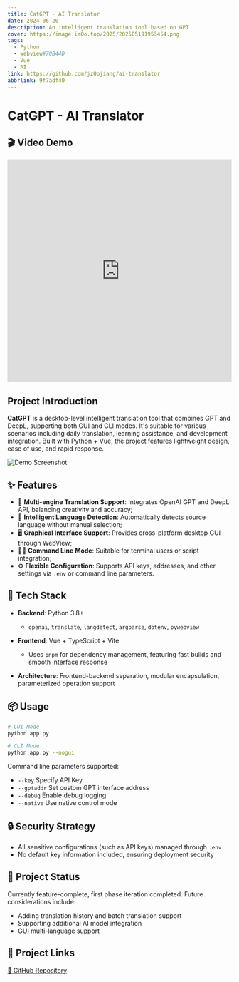 ```yaml
---
title: CatGPT - AI Translator
date: 2024-06-20
description: An intelligent translation tool based on GPT
cover: https://image.im0o.top/2025/202505191953454.png
tags:
  - Python
  - webview#70B44D
  - Vue
  - AI
link: https://github.com/jz0ojiang/ai-translator
abbrlink: 9f7adf40
---
```


# CatGPT - AI Translator

## 🎬 Video Demo

<iframe 
  src="https://player.bilibili.com/player.html?bvid=BV1paERzREZC&autoplay=0" 
  scrolling="no" 
  frameborder="no" 
  allowfullscreen="true" 
  width="100%" 
  height="500px">
</iframe>

## Project Introduction

**CatGPT** is a desktop-level intelligent translation tool that combines GPT and DeepL, supporting both GUI and CLI modes. It's suitable for various scenarios including daily translation, learning assistance, and development integration. Built with Python + Vue, the project features lightweight design, ease of use, and rapid response.

![Demo Screenshot](https://image.im0o.top/2025/202505191955989.png)

## ✨ Features

* 🤖 **Multi-engine Translation Support**: Integrates OpenAI GPT and DeepL API, balancing creativity and accuracy;
* 🧠 **Intelligent Language Detection**: Automatically detects source language without manual selection;
* 🖥 **Graphical Interface Support**: Provides cross-platform desktop GUI through WebView;
* 🧑‍💻 **Command Line Mode**: Suitable for terminal users or script integration;
* ⚙️ **Flexible Configuration**: Supports API keys, addresses, and other settings via `.env` or command line parameters.

## 🧱 Tech Stack

* **Backend**: Python 3.8+

  * `openai`, `translate`, `langdetect`, `argparse`, `dotenv`, `pywebview`
* **Frontend**: Vue + TypeScript + Vite

  * Uses `pnpm` for dependency management, featuring fast builds and smooth interface response
* **Architecture**: Frontend-backend separation, modular encapsulation, parameterized operation support

## 📦 Usage

```bash
# GUI Mode
python app.py

# CLI Mode
python app.py --nogui
```

Command line parameters supported:

* `--key` Specify API Key
* `--gptaddr` Set custom GPT interface address
* `--debug` Enable debug logging
* `--native` Use native control mode

## 🔒 Security Strategy

* All sensitive configurations (such as API keys) managed through `.env`
* No default key information included, ensuring deployment security

## 📝 Project Status

Currently feature-complete, first phase iteration completed. Future considerations include:

* Adding translation history and batch translation support
* Supporting additional AI model integration
* GUI multi-language support

## 📎 Project Links

[🔗 GitHub Repository](https://github.com/jz0ojiang/ai-translator) 